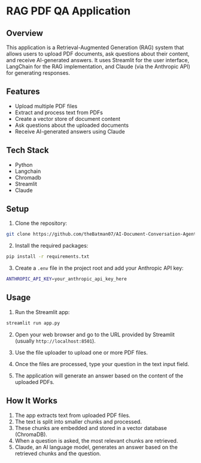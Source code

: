 # RAG PDF QA Application

## Overview

This application is a Retrieval-Augmented Generation (RAG) system that allows users to upload PDF documents, ask questions about their content, and receive AI-generated answers. It uses Streamlit for the user interface, LangChain for the RAG implementation, and Claude (via the Anthropic API) for generating responses.

## Features

- Upload multiple PDF files
- Extract and process text from PDFs
- Create a vector store of document content
- Ask questions about the uploaded documents
- Receive AI-generated answers using Claude

## Tech Stack

- Python
- Langchain
- Chromadb
- Streamlit
- Claude

## Setup

1. Clone the repository:
  
  ```bash
  git clone https://github.com/theBatman07/AI-Document-Conversation-Agent.git
  ```
  
2. Install the required packages:
  
  ```bash
  pip install -r requirements.txt
  ```
  
3. Create a `.env` file in the project root and add your Anthropic API key:
  
  ```bash
  ANTHROPIC_API_KEY=your_anthropic_api_key_here
  ```
  

## Usage

1. Run the Streamlit app:
  
  ```bash
  streamlit run app.py
  ```
  
2. Open your web browser and go to the URL provided by Streamlit (usually `http://localhost:8501`).
  
3. Use the file uploader to upload one or more PDF files.
  
4. Once the files are processed, type your question in the text input field.
  
5. The application will generate an answer based on the content of the uploaded PDFs.
  

## How It Works

1. The app extracts text from uploaded PDF files.
2. The text is split into smaller chunks and processed.
3. These chunks are embedded and stored in a vector database (ChromaDB).
4. When a question is asked, the most relevant chunks are retrieved.
5. Claude, an AI language model, generates an answer based on the retrieved chunks and the question.